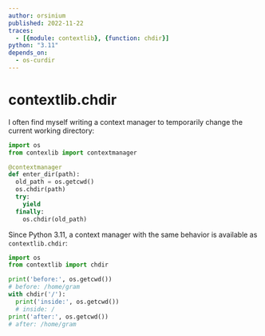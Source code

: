 ```yaml
---
author: orsinium
published: 2022-11-22
traces:
  - [{module: contextlib}, {function: chdir}]
python: "3.11"
depends_on:
  - os-curdir
---
```


# contextlib.chdir

I often find myself writing a context manager to temporarily change the current working directory:

```python
import os
from contexlib import contextmanager

@contextmanager
def enter_dir(path):
  old_path = os.getcwd()
  os.chdir(path)
  try:
    yield
  finally:
    os.chdir(old_path)
```

Since Python 3.11, a context manager with the same behavior is available as `contextlib.chdir`:

```python
import os
from contextlib import chdir

print('before:', os.getcwd())
# before: /home/gram
with chdir('/'):
  print('inside:', os.getcwd())
  # inside: /
print('after:', os.getcwd())
# after: /home/gram
```

